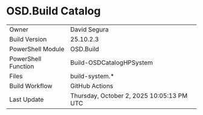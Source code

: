 ﻿# OSD.Build Catalog

| | |
|-|-|
| Owner | David Segura |
| Build Version | 25.10.2.3 |
| PowerShell Module | OSD.Build |
| PowerShell Function | Build-OSDCatalogHPSystem |
| Files | build-system.* |
| Build Workflow | GitHub Actions |
| Last Update | Thursday, October 2, 2025 10:05:13 PM UTC |
